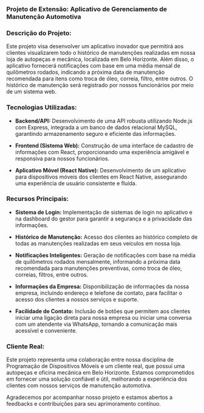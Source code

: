 ### Projeto de Extensão: Aplicativo de Gerenciamento de Manutenção Automotiva

### Descrição do Projeto:

Este projeto visa desenvolver um aplicativo inovador que permitirá aos clientes visualizarem todo o histórico de manutenções realizadas em nossa loja de autopeças e mecânica, localizada em Belo Horizonte. Além disso, o aplicativo fornecerá notificações com base em uma média mensal de quilômetros rodados, indicando a próxima data de manutenção recomendada para itens como troca de óleo, correia, filtro, entre outros. O histórico de manutenção será registrado por nossos funcionários por meio de um sistema web.

### Tecnologias Utilizadas:

- **Backend/API:** Desenvolvimento de uma API robusta utilizando Node.js com Express, integrada a um banco de dados relacional MySQL, garantindo armazenamento seguro e eficiente das informações.

- **Frontend (Sistema Web):** Construção de uma interface de cadastro de informações com React, proporcionando uma experiência amigável e responsiva para nossos funcionários.

- **Aplicativo Móvel (React Native):** Desenvolvimento de um aplicativo para dispositivos móveis dos clientes em React Native, assegurando uma experiência de usuário consistente e fluída.

### Recursos Principais:

- **Sistema de Login:** Implementação de sistemas de login no aplicativo e na dashboard do gestor para garantir a segurança e a privacidade das informações.

- **Histórico de Manutenção:** Acesso dos clientes ao histórico completo de todas as manutenções realizadas em seus veículos em nossa loja.

- **Notificações Inteligentes:** Geração de notificações com base na média de quilômetros rodados mensalmente, informando a próxima data recomendada para manutenções preventivas, como troca de óleo, correias, filtros, entre outros.

- **Informações da Empresa:** Disponibilização de informações da nossa empresa, incluindo endereço e telefone de contato, para facilitar o acesso dos clientes a nossos serviços e suporte.

- **Facilidade de Contato:** Inclusão de botões que permitem aos clientes iniciar uma ligação direta para nossa empresa ou iniciar uma conversa com um atendente via WhatsApp, tornando a comunicação mais acessível e conveniente.

### Cliente Real:

Este projeto representa uma colaboração entre nossa disciplina de Programação de Dispositivos Móveis e um cliente real, que possui uma autopeças e oficina mecânica em Belo Horizonte. Estamos comprometidos em fornecer uma solução confiável e útil, melhorando a experiência dos clientes com nossos serviços de manutenção automotiva.

Agradecemos por acompanhar nosso projeto e estamos abertos a feedbacks e contribuições para seu aprimoramento contínuo.
